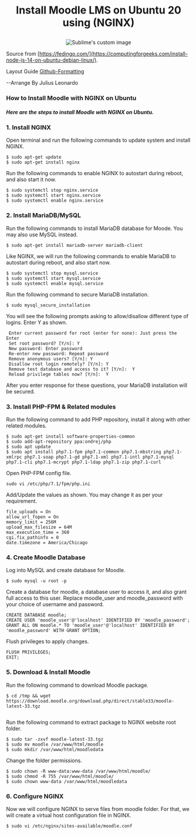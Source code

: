 <h1><p align="center">
Install Moodle LMS on Ubuntu 20 using (NGINX)
</p></h1>

<p align="center">
  <img src="https://moodle.org/theme/image.php/moodleorg/theme_moodleorg/1642682278/moodle_logo_small" alt="Sublime's custom image"/>
</p>

Source from [https://fedingo.com/](https://computingforgeeks.com/install-node-js-14-on-ubuntu-debian-linux/).

Layout Guide [Github-Formatting](https://docs.github.com/en/get-started/writing-on-github/getting-started-with-writing-and-formatting-on-github/basic-writing-and-formatting-syntax)

--Arrange By Julius Leonardo


<h3><p align="left">
How to Install Moodle with NGINX on Ubuntu <br>
</p></h3>

<h5><p>
Here are the steps to install Moodle with NGINX on Ubuntu.
</p><h5>

### 1. Install NGINX
  <p>Open terminal and run the following commands to update system and install NGINX.</p>

```
$ sudo apt-get update
$ sudo apt-get install nginx
```
  <p>Run the following commands to enable NGINX to autostart during reboot, and also start it now.</p>
  
```
$ sudo systemctl stop nginx.service 
$ sudo systemctl start nginx.service 
$ sudo systemctl enable nginx.service
```
  
### 2. Install MariaDB/MySQL
  <p>Run the following commands to install MariaDB database for Moode. You may also use MySQL instead.</p>

```
$ sudo apt-get install mariadb-server mariadb-client
```  
  <p>Like NGINX, we will run the following commands to enable MariaDB to autostart during reboot, and also start now.</p>
  
```
$ sudo systemctl stop mysql.service 
$ sudo systemctl start mysql.service 
$ sudo systemctl enable mysql.service
```
  <p>Run the following command to secure MariaDB installation.</p>
  
```
$ sudo mysql_secure_installation
```  
  <p>You will see the following prompts asking to allow/disallow different type of logins. Enter Y as shown.</p>

```
 Enter current password for root (enter for none): Just press the Enter
 Set root password? [Y/n]: Y
 New password: Enter password
 Re-enter new password: Repeat password
 Remove anonymous users? [Y/n]: Y
 Disallow root login remotely? [Y/n]: Y
 Remove test database and access to it? [Y/n]:  Y
 Reload privilege tables now? [Y/n]:  Y
```
  <p>After you enter response for these questions, your MariaDB installation will be secured.</p>
  
### 3. Install PHP-FPM & Related modules
<p>Run the following command to add PHP repository, install it along with other related modules.  </p>

```
$ sudo apt-get install software-properties-common
$ sudo add-apt-repository ppa:ondrej/php
$ sudo apt update
$ sudo apt install php7.1-fpm php7.1-common php7.1-mbstring php7.1-xmlrpc php7.1-soap php7.1-gd php7.1-xml php7.1-intl php7.1-mysql php7.1-cli php7.1-mcrypt php7.1-ldap php7.1-zip php7.1-curl
```
  
  <p>Open PHP-FPM config file.</p>
  
  ```
  sudo vi /etc/php/7.1/fpm/php.ini
  
  ```
  <p>Add/Update the values as shown. You may change it as per your requirement.</p>
  
```
file_uploads = On 
allow_url_fopen = On 
memory_limit = 256M 
upload_max_filesize = 64M 
max_execution_time = 360 
cgi.fix_pathinfo = 0 
date.timezone = America/Chicago
```
  
### 4. Create Moodle Database
  <p>Log into MySQL and create database for Moodle.</p>

  ```
$ sudo mysql -u root -p
```

<p>Create a database for moodle, a database user to access it, and also grant full access to this user. Replace moodle_user and moodle_password with your choice of username and password.</p>
  
```
CREATE DATABASE moodle;
CREATE USER 'moodle_user'@'localhost' IDENTIFIED BY 'moodle_password';
GRANT ALL ON moodle.* TO 'moodle_user'@'localhost' IDENTIFIED BY 'moodle_password' WITH GRANT OPTION;
```
  <p>Flush privileges to apply changes.</p>

```
FLUSH PRIVILEGES; 
EXIT;
```

### 5. Download & Install Moodle
 <p>Run the following command to download Moodle package.</p>
  
```
$ cd /tmp && wget https://download.moodle.org/download.php/direct/stable33/moodle-latest-33.tgz
 
```
   <p>Run the following command to extract package to NGINX website root folder.</p>
 
```  
$ sudo tar -zxvf moodle-latest-33.tgz 
$ sudo mv moodle /var/www/html/moodle 
$ sudo mkdir /var/www/html/moodledata
```
  <p>Change the folder permissions.</p>

```
$ sudo chown -R www-data:www-data /var/www/html/moodle/ 
$ sudo chmod -R 755 /var/www/html/moodle/ 
$ sudo chown www-data /var/www/html/moodledata
```
### 6. Configure NGINX
<p>Now we will configure NGINX to serve files from moodle folder. For that, we will create a virtual host configuration file in NGINX.</p>

```
$ sudo vi /etc/nginx/sites-available/moodle.conf
```  
